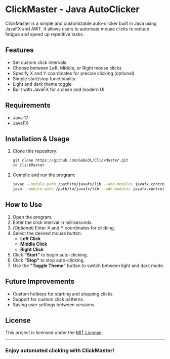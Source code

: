 # ClickMaster - Java AutoClicker

ClickMaster is a simple and customizable auto-clicker built in Java using JavaFX and AWT. It allows users to automate mouse clicks to reduce fatigue and speed up repetitive tasks.

## Features

- Set custom click intervals
- Choose between Left, Middle, or Right mouse clicks
- Specify X and Y coordinates for precise clicking (optional)
- Simple start/stop functionality
- Light and dark theme toggle
- Built with JavaFX for a clean and modern UI

## Requirements

- Java 17
- JavaFX

## Installation & Usage

1. Clone this repository:

   ```sh
   git clone https://github.com/Gabe3L/ClickMaster.git
   cd ClickMaster
2. Compile and run the program:

    ```sh
    javac --module-path /path/to/javafx/lib --add-modules javafx.controls,javafx.fxml -d bin src/com/gabelynch/clickmaster/*.java
    java --module-path /path/to/javafx/lib --add-modules javafx.controls,javafx.fxml -cp bin com.gabelynch.clickmaster.AutoClicker

## How to Use

1. Open the program.
2. Enter the click interval in milliseconds.
3. *(Optional)* Enter X and Y coordinates for clicking.
4. Select the desired mouse button:
   - **Left Click**
   - **Middle Click**
   - **Right Click**
5. Click **"Start"** to begin auto-clicking.
6. Click **"Stop"** to stop auto-clicking.
7. Use the **"Toggle Theme"** button to switch between light and dark mode.

## Future Improvements

- Custom hotkeys for starting and stopping clicks.
- Support for custom click patterns.
- Saving user settings between sessions.

## License

This project is licensed under the [MIT License](LICENSE).

---

### Enjoy automated clicking with **ClickMaster**!